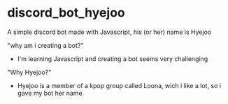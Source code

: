 # discord_bot_hyejoo
A simple discord bot made with Javascript, his (or her) name is Hyejoo

"why am i creating a bot?"
- I'm learning Javascript and creating a bot seems very challenging

"Why Hyejoo?"
- Hyejoo is a member of a kpop group called Loona, wich i like a lot, so i gave my bot her name
